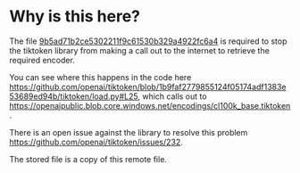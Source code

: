 # Why is this here?

The file [9b5ad71b2ce5302211f9c61530b329a4922fc6a4](9b5ad71b2ce5302211f9c61530b329a4922fc6a4) is required to stop the 
tiktoken library from making a call out to the internet to retrieve the required encoder.

You can see where this happens in the code here https://github.com/openai/tiktoken/blob/1b9faf2779855124f05174adf1383e53689ed94b/tiktoken/load.py#L25,
which calls out to https://openaipublic.blob.core.windows.net/encodings/cl100k_base.tiktoken.

There is an open issue against the library to resolve this problem https://github.com/openai/tiktoken/issues/232.

The stored file is a copy of this remote file.